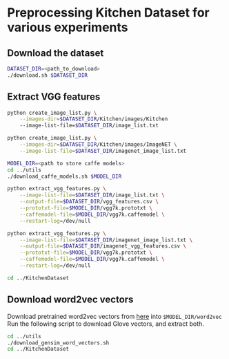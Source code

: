 # Preprocessing Kitchen Dataset for various experiments

## Download the dataset
```bash
DATASET_DIR=<path_to_download>
./download.sh $DATASET_DIR
```

## Extract VGG features
```bash
python create_image_list.py \
    --images-dir=$DATASET_DIR/Kitchen/images/Kitchen
    --image-list-file=$DATASET_DIR/image_list.txt

python create_image_list.py \
    --images-dir=$DATASET_DIR/Kitchen/images/ImageNET \
    --image-list-file=$DATASET_DIR/imagenet_image_list.txt

MODEL_DIR=<path to store caffe models>
cd ../utils
./download_caffe_models.sh $MODEL_DIR

python extract_vgg_features.py \
    --image-list-file=$DATASET_DIR/image_list.txt \
    --output-file=$DATASET_DIR/vgg_features.csv \
    --prototxt-file=$MODEL_DIR/vgg7k.prototxt \
    --caffemodel-file=$MODEL_DIR/vgg7k.caffemodel \
    --restart-log=/dev/null

python extract_vgg_features.py \
    --image-list-file=$DATASET_DIR/imagenet_image_list.txt \
    --output-file=$DATASET_DIR/imagenet_vgg_features.csv \
    --prototxt-file=$MODEL_DIR/vgg7k.prototxt \
    --caffemodel-file=$MODEL_DIR/vgg7k.caffemodel \
    --restart-log=/dev/null

cd ../KitchenDataset
```

## Download word2vec vectors
Download pretrained word2vec vectors from [here](https://drive.google.com/file/d/0B7XkCwpI5KDYNlNUTTlSS21pQmM/edit?usp=sharing) into ```$MODEL_DIR/word2vec```
Run the following script to download Glove vectors, and extract both.
```bash
cd ../utils
./download_gensim_word_vectors.sh
cd ../KitchenDataset
```